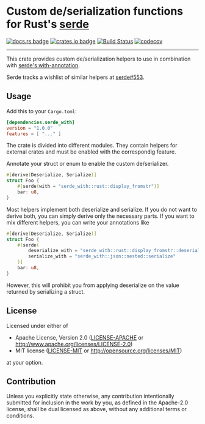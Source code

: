 # Custom de/serialization functions for Rust's [serde](https://serde.rs)

[![docs.rs badge](https://docs.rs/serde_with/badge.svg)](https://docs.rs/serde_with/)
[![crates.io badge](https://img.shields.io/crates/v/serde_with.svg)](https://crates.io/crates/serde_with/)
[![Build Status](https://travis-ci.org/jonasbb/serde_with.svg?branch=master)](https://travis-ci.org/jonasbb/serde_with)
[![codecov](https://codecov.io/gh/jonasbb/serde_with/branch/master/graph/badge.svg)](https://codecov.io/gh/jonasbb/serde_with)

---

This crate provides custom de/serialization helpers to use in combination with [serde's with-annotation][with-annotation].

Serde tracks a wishlist of similar helpers at [serde#553].

## Usage

Add this to your `Cargo.toml`:

```toml
[dependencies.serde_with]
version = "1.0.0"
features = [ "..." ]
```

The crate is divided into different modules.
They contain helpers for external crates and must be enabled with the correspondig feature.

Annotate your struct or enum to enable the custom de/serializer.

```rust
#[derive(Deserialize, Serialize)]
struct Foo {
    #[serde(with = "serde_with::rust::display_fromstr")]
    bar: u8,
}
```

Most helpers implement both deserialize and serialize.
If you do not want to derive both, you can simply derive only the necessary parts.
If you want to mix different helpers, you can write your annotations like

```rust
#[derive(Deserialize, Serialize)]
struct Foo {
    #[serde(
        deserialize_with = "serde_with::rust::display_fromstr::deserialize",
        serialize_with = "serde_with::json::nested::serialize"
    )]
    bar: u8,
}
```

However, this will prohibit you from applying deserialize on the value returned by serializing a struct.

[with-annotation]: https://serde.rs/field-attrs.html#serdewith--module
[serde#553]: https://github.com/serde-rs/serde/issues/553

## License

Licensed under either of

* Apache License, Version 2.0 ([LICENSE-APACHE](LICENSE-APACHE) or http://www.apache.org/licenses/LICENSE-2.0)
* MIT license ([LICENSE-MIT](LICENSE-MIT) or http://opensource.org/licenses/MIT)

at your option.

## Contribution

Unless you explicitly state otherwise, any contribution intentionally submitted
for inclusion in the work by you, as defined in the Apache-2.0 license, shall
be dual licensed as above, without any additional terms or conditions.
